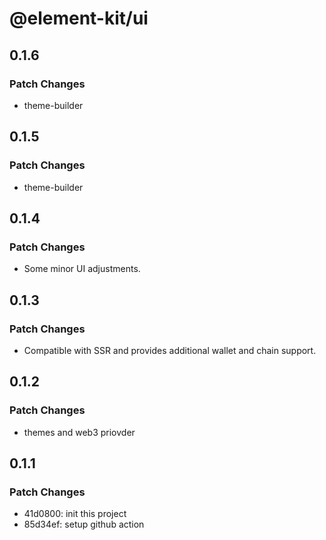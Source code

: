# @element-kit/ui

## 0.1.6

### Patch Changes

- theme-builder

## 0.1.5

### Patch Changes

- theme-builder

## 0.1.4

### Patch Changes

- Some minor UI adjustments.

## 0.1.3

### Patch Changes

- Compatible with SSR and provides additional wallet and chain support.

## 0.1.2

### Patch Changes

- themes and web3 priovder

## 0.1.1

### Patch Changes

- 41d0800: init this project
- 85d34ef: setup github action
